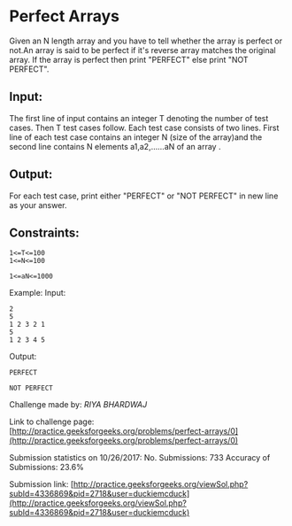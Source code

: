 	
# Perfect Arrays

Given an N length array and you have to tell whether the array is perfect or not.An array is said to be perfect if it's reverse array matches the original array. If the array is perfect then print "PERFECT" else print "NOT PERFECT".

## Input:

The first line of input contains an integer T denoting the number of test cases. Then T test cases follow. Each test case consists of two lines. First line of each test case contains an integer N (size of the array)and the second line contains N elements a1,a2,......aN of an array .

## Output:
For each test case, print either "PERFECT" or "NOT PERFECT" in new line as your answer.

## Constraints:
```
1<=T<=100
1<=N<=100

1<=aN<=1000
```
Example:
Input:
```
2
5
1 2 3 2 1
5
1 2 3 4 5
```
Output:
```
PERFECT

NOT PERFECT
```

Challenge made by: _RIYA BHARDWAJ_

Link to challenge page: 
[http://practice.geeksforgeeks.org/problems/perfect-arrays/0](http://practice.geeksforgeeks.org/problems/perfect-arrays/0)

Submission statistics on 10/26/2017:
No. Submissions: 733 
Accuracy of Submissions: 23.6%

Submission link:
[http://practice.geeksforgeeks.org/viewSol.php?subId=4336869&pid=2718&user=duckiemcduck](http://practice.geeksforgeeks.org/viewSol.php?subId=4336869&pid=2718&user=duckiemcduck)
